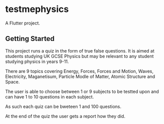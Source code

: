 # testmephysics


A Flutter project.

## Getting Started

This project runs a quiz in the form of true false questions.  It is aimed at students studying UK GCSE Physics but may be relevant to any student studying physics in years 9-11.

There are 9 topics covering Energy, Forces, Forces and Motion, Waves, Electricity, Maganetisum, Particle Modle of Matter, Atomic Structure and Space.

The user is able to choose between 1 or 9 subjects to be testted upon and can have 1 to 10 questions in each subject.

As such each quiz can be bweteen 1 and 100 questions.

At the end of the quiz the user gets a report how they did.
